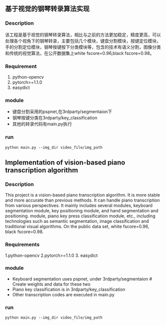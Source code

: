 ## 基于视觉的钢琴转录算法实现

### Description
该工程是基于视觉的钢琴转录算法，相比与之前的方法更加稳定，精度更高，可以处理各个视角下的钢琴转录，主要包括几个模块，键盘分割模块，按键定位模块，手的分割定位模块，钢琴按键按下分类模块等，包含的技术有语义分割，图像分类和传统的视觉算法，在公开数据集上white fscore=0.96,black fscore=0.98。

### Requirement
1. python-opencv
2. pytorch>=1.1.0
3. easydict

### module 
*	键盘分割采用的pspnet,在3rdparty/segmentaion下
*	钢琴按键分类在3rdparty/key_classification
*	其他的转录代码有main.py执行

### run
```
python main.py --img_dir video_file/img_path
```


## Implementation of vision-based piano transcription algorithm

### Description
This project is a vision-based piano transcription algorithm. It is more stable and more accurate than previous methods. It can handle piano transcription from various perspectives. It mainly includes several modules, keyboard segmentation module, key positioning module, and hand segmentation and positioning. module, piano key press classification module, etc., including technologies such as semantic segmentation, image classification and traditional visual algorithms. On the public data set, white fscore=0.96, black fscore=0.98.

### Requirements
1.python-opencv
2.pytorch>=1.1.0
3. easydict

### module
* Keyboard segmentation uses pspnet, under 3rdparty/segmentaion # Create weights and data for these two
* Piano key classification is in 3rdparty/key_classification
* Other transcription codes are executed in main.py

### run
```
python main.py --img_dir video_file/img_path
```
